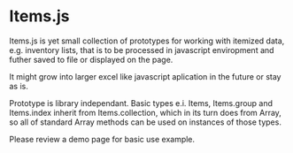 Items.js
========

Items.js is yet small collection of prototypes for working with itemized data, e.g. inventory lists, that is to be processed in javascript enviropment and futher saved to file or displayed on the page.

It might grow into larger excel like javascript aplication in the future or stay as is.

Prototype is library independant. Basic types e.i. Items, Items.group and Items.index inherit from Items.collection, which in its turn does from Array, so all of standard Array methods can be used on instances of those types.

Please review a demo page for basic use example.